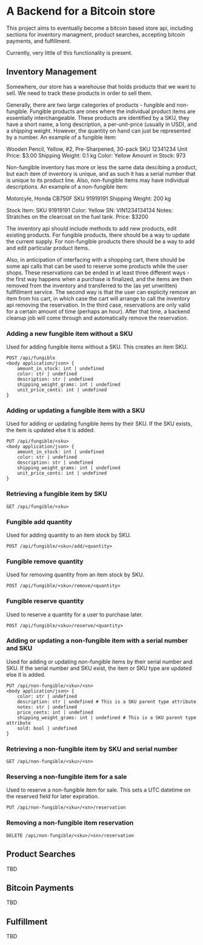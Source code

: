 # A Backend for a Bitcoin store

This project aims to eventually become a bitcoin based store api,
including sections for inventory managment, product searches,
accepting bitcoin payments, and fulfillment.

Currently, very little of this functionality is present.

## Inventory Management

Somewhere, our store has a warehouse that holds products that we
want to sell. We need to track these products in order to sell them.

Generally, there are two large categories of products - fungible
and non-fungible. Fungible products are ones where the individual
product items are essentially interchangeable. These products are
identified by a SKU, they have a short name, a long description,
a per-unit-price (usually in USD), and a shipping weight. However,
the quantity on hand can just be represented by a number. An example
of a fungible item:

  Wooden Pencil, Yellow, #2, Pre-Sharpened, 30-pack
  SKU 12341234
  Unit Price: $3.00
  Shipping Weight: 0.1 kg
  Color: Yellow
  Amount in Stock: 973

Non-fungible inventory has more or less the same data descibing a
product, but each item of inventory is unique, and as such it has
a serial number that is unique to its product line. Also, non-fungible
items may have individual descriptions. An example of a non-fungible
item:

  Motorcyle, Honda CB750F
  SKU 91919191
  Shipping Weight: 200 kg

  Stock Item:
  SKU 91919191
  Color: Yellow
  SN: VIN1234134134
  Notes: Stratches on the clearcoat on the fuel tank.
  Price: $3200


The inventory api should include methods to add new products,
edit existing products. For fungible products, there should be
a way to update the current supply. For non-fungible products
there should be a way to add and edit particular product items.

Also, in anticipation of interfacing with a shopping cart, there
should be some api calls that can be used to reserve some products
while the user shops. These reservations can be ended in at least
three different ways - the first way happens when a purchase is
finalized, and the items are then removed from the inventory and
transferred to the (as yet unwritten) fullfillment service. The
second way is that the user can explicity remove an item from his
cart, in which case the cart will arrange to call the inventory
api removing the reservation. In the third case, reservations are
only valid for a certain amount of time (perhaps an hour). After
that time, a backend cleanup job will come through and automatically
remove the reservation.

### Adding a new fungible item without a SKU

Used for adding fungible items without a SKU. This creates an item SKU.

```
POST /api/fungible
<body application/json> {
    amount_in_stock: int | undefined
    color: str | undefined
    description: str | undefined
    shipping_weight_grams: int | undefined
    unit_price_cents: int | undefined
}
```

### Adding or updating a fungible item with a SKU

Used for adding or updating fungible items by their SKU. If the SKU exists, the item is updated else it is added.

```
PUT /api/fungible/<sku>
<body application/json> {
    amount_in_stock: int | undefined
    color: str | undefined
    description: str | undefined
    shipping_weight_grams: int | undefined
    unit_price_cents: int | undefined
}
```

### Retrieving a fungible item by SKU

```
GET /api/fungible/<sku>
```

### Fungible add quantity

Used for adding quantity to an item stock by SKU.

```
POST /api/fungible/<sku>/add/<quantity>
```

### Fungible remove quantity

Used for removing quantity from an item stock by SKU.

```
POST /api/fungible/<sku>/remove/<quantity>
```

### Fungible reserve quantity

Used to reserve a quantity for a user to purchase later.

```
POST /api/fungible/<sku>/reserve/<quantity>
```

### Adding or updating a non-fungible item with a serial number and SKU

Used for adding or updating non-fungible items by their serial number and SKU. If the serial number and SKU exist, the item or SKU type are updated else it is added.

```
PUT /api/non-fungible/<sku>/<sn>
<body application/json> {
    color: str | undefined
    description: str | undefined # This is a SKU parent type attribute
    notes: str | undefined
    price_cents: int | undefined
    shipping_weight_grams: int | undefined # This is a SKU parent type attribute
    sold: bool | undefined
}
```

### Retrieving a non-fungible item by SKU and serial number

```
GET /api/non-fungible/<sku>/<sn>
```

### Reserving a non-fungible item for a sale

Used to reserve a non-fungible item for sale. This sets a UTC datetime on the reserved field for later expiration.
```
PUT /api/non-fungible/<sku>/<sn>/reservation
```

### Removing a non-fungible item reservation

```
DELETE /api/non-fungible/<sku>/<sn>/reservation
```

## Product Searches

TBD

## Bitcoin Payments

TBD

## Fulfillment

TBD
